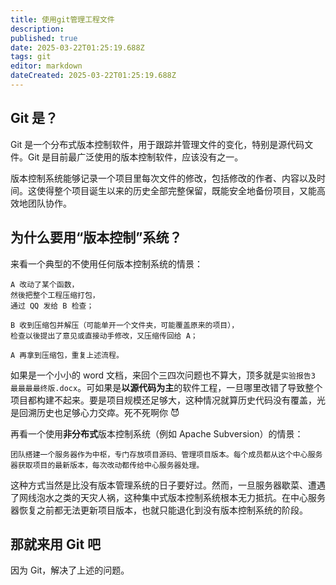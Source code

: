 ```yaml
---
title: 使用git管理工程文件
description:
published: true
date: 2025-03-22T01:25:19.688Z
tags: git
editor: markdown
dateCreated: 2025-03-22T01:25:19.688Z
---
```


## Git 是？

Git 是一个分布式版本控制软件，用于跟踪并管理文件的变化，特别是源代码文件。Git 是目前最广泛使用的版本控制软件，应该没有之一。

版本控制系统能够记录一个项目里每次文件的修改，包括修改的作者、内容以及时间。这使得整个项目诞生以来的历史全部完整保留，既能安全地备份项目，又能高效地团队协作。

## 为什么要用“版本控制”系统？

来看一个典型的不使用任何版本控制系统的情景：

```text
A 改动了某个函数，
然後把整个工程压缩打包，
通过 QQ 发给 B 检查；

B 收到压缩包并解压（可能单开一个文件夹，可能覆盖原来的项目），
检查以後提出了意见或直接动手修改，又压缩传回给 A；

A 再拿到压缩包，重复上述流程。
```

如果是一个小小的 word 文档，来回个三四次问题也不算大，顶多就是`实验报告3 最最最最终版.docx`。可如果是**以源代码为主**的软件工程，一旦哪里改错了导致整个项目都构建不起来。要是项目规模还足够大，这种情况就算历史代码没有覆盖，光是回溯历史也足够心力交瘁。死不死啊你 😈

再看一个使用**非分布式**版本控制系统（例如 Apache Subversion）的情景：

```text
团队搭建一个服务器作为中枢，专门存放项目源码、管理项目版本。每个成员都从这个中心服务器获取项目的最新版本，每次改动都传给中心服务器处理。
```

这种方式当然是比没有版本管理系统的日子要好过。然而，一旦服务器歇菜、遭遇了网线泡水之类的天灾人祸，这种集中式版本控制系统根本无力抵抗。在中心服务器恢复之前都无法更新项目版本，也就只能退化到没有版本控制系统的阶段。

## 那就来用 Git 吧

因为 Git，解决了上述的问题。
